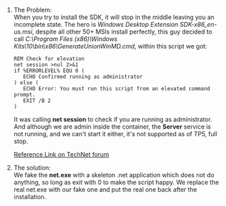 1.  The Problem:  
    When you try to install the SDK, it will stop in the middle leaving you an incomplete state. The hero is *Windows Desktop Extension SDK-x86_en-us.msi*, despite all other 50+ MSIs install perfectly, this guy decided to call *C:\Program Files (x86)\Windows Kits\10\bin\x86\GenerateUnionWinMD.cmd*, within this script we got:
    ```
    REM Check for elevation
    net session >nul 2>&1
    if %ERRORLEVEL% EQU 0 (
       ECHO Confirmed running as administrator
    ) else (
       ECHO Error: You must run this script from an elevated command prompt.
       EXIT /B 2
    )  
    ```  
    It was calling **net session** to check if you are running as administrator. And although we are admin inside the container, the **Server** service is not running, and we can't start it either, it's not supported as of TP5, full stop.

    [Reference Link on TechNet forum](https://social.msdn.microsoft.com/Forums/vstudio/en-US/bfc4c36d-88d3-4b65-9208-580ee1c1d19d/windows-10-sdk-10010240-the-installer-failed-fatal-error-during-installation-error-code?forum=vssetup#be5392c5-cdce-4e0f-8e36-0617a42caeb0)

2.  The solution:  
    We fake the **net.exe** with a skeleton .net application which does not do anything, so long as exit with 0 to make the script happy. We replace the real net.exe with our fake one and put the real one back after the installation.

